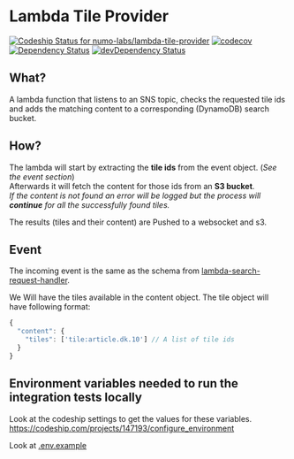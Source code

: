 # Lambda Tile Provider
 [ ![Codeship Status for numo-labs/lambda-tile-provider](https://codeship.com/projects/a7474ec0-e85f-0133-675c-46bb3aa6b241/status?branch=master)](https://codeship.com/projects/147193)
 [![codecov](https://codecov.io/gh/numo-labs/lambda-tile-provider/branch/master/graph/badge.svg)](https://codecov.io/gh/numo-labs/lambda-tile-provider)
 [![Dependency Status](https://david-dm.org/numo-labs/lambda-tile-provider.svg)](https://david-dm.org/numo-labs/lambda-tile-provider)
 [![devDependency Status](https://david-dm.org/numo-labs/lambda-tile-provider/dev-status.svg)](https://david-dm.org/numo-labs/lambda-tile-provider#info=devDependencies)

## What?
A lambda function that listens to an SNS topic, checks the requested tile ids and adds the matching content to a corresponding (DynamoDB) search bucket.

## How?
The lambda will start by extracting the **tile ids** from the event object. (_See the event section_)<br/>
Afterwards it will fetch the content for those ids from an **S3 bucket**.<br/>
_If the content is not found an error will be logged but the process will **continue** for
all the successfully found tiles._

The results (tiles and their content) are Pushed to a websocket and s3.

## Event
The incoming event is the same as the schema from [lambda-search-request-handler](https://github.com/numo-labs/lambda-search-request-handler/tree/master/schema).

We Will have the tiles available in the content object.
The tile object will have following format:

```js
{
  "content": {
    "tiles": ['tile:article.dk.10'] // A list of tile ids
  }
}
```

## Environment variables needed to run the integration tests locally

Look at the codeship settings to get the values for these variables. https://codeship.com/projects/147193/configure_environment

Look at [.env.example](.env.example)
